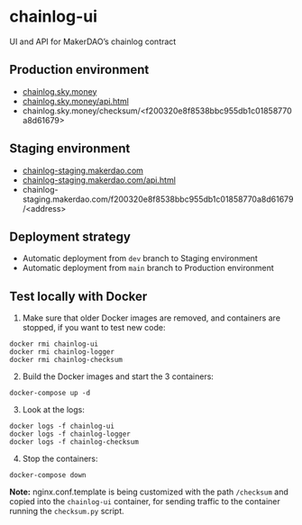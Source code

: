 # chainlog-ui
UI and API for MakerDAO’s chainlog contract

## Production environment

* [chainlog.sky.money](https://chainlog.sky.money)
* [chainlog.sky.money/api.html](https://chainlog.sky.money/api.html)
* chainlog.sky.money/checksum/\<f200320e8f8538bbc955db1c01858770a8d61679\>

## Staging environment

* [chainlog-staging.makerdao.com](https://chainlog-staging.makerdao.com)
* [chainlog-staging.makerdao.com/api.html](https://chainlog-staging.makerdao.com/api.html)
* chainlog-staging.makerdao.com/f200320e8f8538bbc955db1c01858770a8d61679/\<address\>

## Deployment strategy

* Automatic deployment from `dev` branch to Staging environment
* Automatic deployment from `main` branch to Production environment

## Test locally with Docker
1. Make sure that older Docker images are removed, and containers are stopped, if you want to test new code:
```
docker rmi chainlog-ui
docker rmi chainlog-logger
docker rmi chainlog-checksum
```
2. Build the Docker images and start the 3 containers:
```
docker-compose up -d
```
3. Look at the logs:
```
docker logs -f chainlog-ui
docker logs -f chainlog-logger
docker logs -f chainlog-checksum
```
4. Stop the containers:
```
docker-compose down
```

**Note:** nginx.conf.template is being customized with the path `/checksum` and copied into the `chainlog-ui` container, for sending traffic to the container running the `checksum.py` script.

